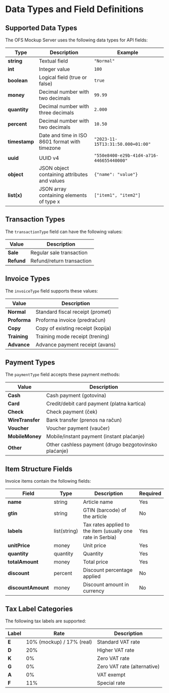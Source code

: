 # Data Types and Field Definitions

## Supported Data Types

The OFS Mockup Server uses the following data types for API fields:

| Type | Description | Example |
|------|-------------|---------|
| **string** | Textual field | `"Normal"` |
| **int** | Integer value | `100` |
| **boolean** | Logical field (true or false) | `true` |
| **money** | Decimal number with two decimals | `99.99` |
| **quantity** | Decimal number with three decimals | `2.000` |
| **percent** | Decimal number with two decimals | `10.50` |
| **timestamp** | Date and time in ISO 8601 format with timezone | `"2023-11-15T13:31:50.000+01:00"` |
| **uuid** | UUID v4 | `"550e8400-e29b-41d4-a716-446655440000"` |
| **object** | JSON object containing attributes and values | `{"name": "value"}` |
| **list(x)** | JSON array containing elements of type x | `["item1", "item2"]` |

## Transaction Types

The `transactionType` field can have the following values:

| Value | Description |
|-------|-------------|
| **Sale** | Regular sale transaction |
| **Refund** | Refund/return transaction |

## Invoice Types

The `invoiceType` field supports these values:

| Value | Description |
|-------|-------------|
| **Normal** | Standard fiscal receipt (promet) |
| **Proforma** | Proforma invoice (predračun) |
| **Copy** | Copy of existing receipt (kopija) |
| **Training** | Training mode receipt (trening) |
| **Advance** | Advance payment receipt (avans) |

## Payment Types

The `paymentType` field accepts these payment methods:

| Value | Description |
|-------|-------------|
| **Cash** | Cash payment (gotovina) |
| **Card** | Credit/debit card payment (platna kartica) |
| **Check** | Check payment (ček) |
| **WireTransfer** | Bank transfer (prenos na račun) |
| **Voucher** | Voucher payment (vaučer) |
| **MobileMoney** | Mobile/instant payment (instant plaćanje) |
| **Other** | Other cashless payment (drugo bezgotovinsko plaćanje) |

## Item Structure Fields

Invoice items contain the following fields:

| Field | Type | Description | Required |
|-------|------|-------------|----------|
| **name** | string | Article name | Yes |
| **gtin** | string | GTIN (barcode) of the article | No |
| **labels** | list(string) | Tax rates applied to the item (usually one rate in Serbia) | Yes |
| **unitPrice** | money | Unit price | Yes |
| **quantity** | quantity | Quantity | Yes |
| **totalAmount** | money | Total price | Yes |
| **discount** | percent | Discount percentage applied | No |
| **discountAmount** | money | Discount amount in currency | No |

## Tax Label Categories

The following tax labels are supported:

| Label | Rate | Description |
|-------|------|-------------|
| **E** | 10% (mockup) / 17% (real) | Standard VAT rate |
| **D** | 20% | Higher VAT rate |
| **K** | 0% | Zero VAT rate |
| **G** | 0% | Zero VAT rate (alternative) |
| **A** | 0% | VAT exempt |
| **F** | 11% | Special rate |